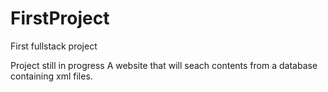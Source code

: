 # FirstProject
First fullstack project

Project still in progress
A website that will seach contents from a database containing xml files.
